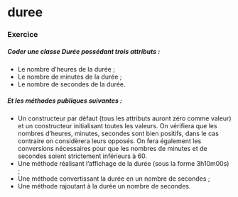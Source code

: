 # duree

### Exercice
##### Coder une classe Durée possédant trois attributs :
* Le nombre d’heures de la durée ;
* Le nombre de minutes de la durée ;
* Le nombre de secondes de la durée.
##### Et les méthodes publiques suivantes :
* Un constructeur par défaut (tous les attributs auront zéro comme valeur) et un constructeur initialisant toutes les valeurs. On vérifiera que les nombres d’heures, minutes, secondes sont bien positifs, dans le cas contraire on considèrera leurs opposés. On fera également les conversions nécessaires pour que les nombres de minutes et de secondes soient strictement inférieurs à 60.
*  Une méthode réalisant l’affichage de la durée (sous la forme 3h10m00s) ;
*  Une méthode convertissant la durée en un nombre de secondes ;
*  Une méthode rajoutant à la durée un nombre de secondes.
